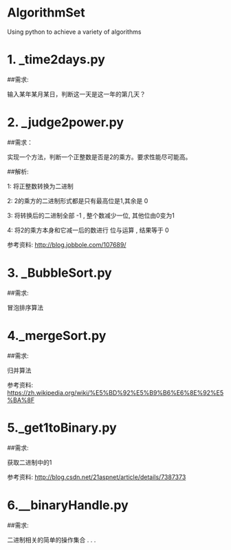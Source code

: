 # AlgorithmSet
Using python to achieve a variety of algorithms

# 1. _time2days.py
##需求:

输入某年某月某日，判断这一天是这一年的第几天？

# 2. _judge2power.py
##需求：

实现一个方法，判断一个正整数是否是2的乘方。要求性能尽可能高。

##解析:

1: 将正整数转换为二进制

2: 2的乘方的二进制形式都是只有最高位是1,其余是 0

3: 将转换后的二进制全部 -1 , 整个数减少一位, 其他位由0变为1

4: 将2的乘方本身和它减一后的数进行 位与运算 , 结果等于 0

参考资料: http://blog.jobbole.com/107689/

# 3. _BubbleSort.py
##需求:

冒泡排序算法

# 4._mergeSort.py
##需求:

归并算法

参考资料:  https://zh.wikipedia.org/wiki/%E5%BD%92%E5%B9%B6%E6%8E%92%E5%BA%8F

# 5._get1toBinary.py
##需求:

获取二进制中的1

参考资料: http://blog.csdn.net/21aspnet/article/details/7387373

# 6.__binaryHandle.py
##需求:

二进制相关的简单的操作集合 . . .
